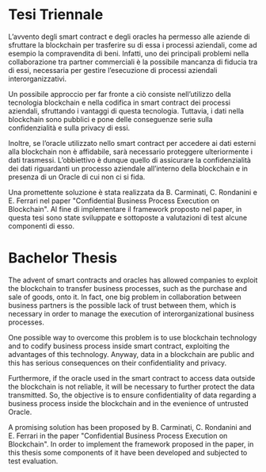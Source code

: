 # Tesi Triennale
L’avvento degli smart contract e degli oracles ha permesso alle aziende di sfruttare la blockchain per trasferire su di essa i processi aziendali, come ad esempio la compravendita di beni. 
Infatti, uno dei principali problemi nella collaborazione tra partner commerciali è la possibile mancanza di fiducia tra di essi, necessaria per gestire l’esecuzione di processi aziendali interorganizzativi.

Un possibile approccio per far fronte a ciò consiste nell’utilizzo della tecnologia blockchain e nella codifica in smart contract dei processi aziendali, sfruttando i vantaggi di questa tecnologia. 
Tuttavia, i dati nella blockchain sono pubblici e pone delle conseguenze serie sulla confidenzialità e sulla privacy di essi.

Inoltre, se l’oracle utilizzato nello smart contract per accedere ai dati esterni alla blockchain non è affidabile, sarà necessario proteggere ulteriormente i dati trasmessi.
L’obbiettivo è dunque quello di assicurare la confidenzialità dei dati riguardanti un processo aziendale all’interno della blockchain e in presenza di un Oracle di cui non ci si fida.

Una promettente soluzione è stata realizzata da B. Carminati, C. Rondanini e E. Ferrari nel paper "Confidential Business Process Execution on Blockchain".
Al fine di implementare il framework proposto nel paper, in questa tesi sono state sviluppate e sottoposte a valutazioni di test alcune componenti di esso. 

# Bachelor Thesis
The advent of smart contracts and oracles has allowed companies to exploit the blockchain to transfer business processes, such as the purchase and sale of goods, onto it.
In fact, one big problem in collaboration between business partners is the possible lack of trust between them, which is necessary in order to manage the execution of interorganizational business processes.

One possible way to overcome this problem is to use blockchain technology and to codify business process inside smart contract, exploiting the advantages of this technology.
Anyway, data in a blockchain are public and this has serious consequences on their confidentiality and privacy.

Furthermore, if the oracle used in the smart contract to access data outside the blockchain is not reliable, it will be necessary to further protect the data transmitted.
So, the objective is to ensure confidentiality of data regarding a business process inside the blockchain and in the evenience of untrusted Oracle.

A promising solution has been proposed by B. Carminati, C. Rondanini and E. Ferrari in the paper "Confidential Business Process Execution on Blockchain".
In order to implement the framework proposed in the paper, in this thesis some components of it have been developed and subjected to test evaluation.
